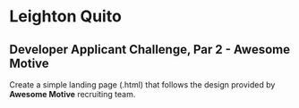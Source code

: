 # Leighton Quito

## Developer Applicant Challenge, Par 2 - Awesome Motive

Create a simple landing page (.html) that follows the design provided by **Awesome Motive** recruiting team.

